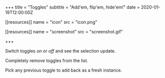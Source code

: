 +++
title = "Toggles"
subtitle = "Add'em, flip'em, hide'em!"
date = 2020-01-19T12:00:00Z

[[resources]]
  name = "icon"
  src = "icon.png"

[[resources]]
  name = "screenshot"
  src = "screenshot.gif"

+++

Switch toggles _on_ or _off_ and see the selection update.

Completely remove toggles from the list.

Pick any previous toggle to add back as a fresh instance.
